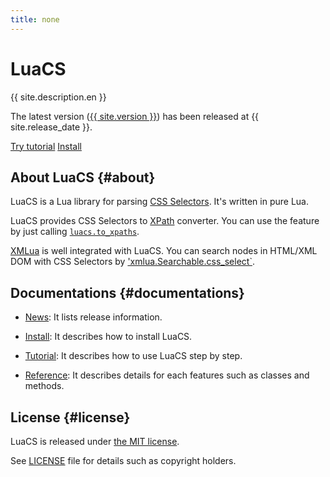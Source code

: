 ```yaml
---
title: none
---
```


<div class="jumbotron">
  <h1>LuaCS</h1>
  <p>{{ site.description.en }}</p>
  <p>The latest version
     (<a href="news/#version-{{ site.version | replace:".", "-" }}">{{ site.version }}</a>)
     has been released at {{ site.release_date }}.
  </p>
  <p>
    <a href="tutorial/"
       class="btn btn-primary btn-lg"
       role="button">Try tutorial</a>
    <a href="install/"
       class="btn btn-primary btn-lg"
       role="button">Install</a>
  </p>
</div>

## About LuaCS {#about}

LuaCS is a Lua library for parsing [CSS Selectors][css-selectors]. It's written in pure Lua.

LuaCS provides CSS Selectors to [XPath][xpath] converter. You can use the feature by just calling [`luacs.to_xpaths`][luacs-to-xpaths].

[XMLua][xmlua] is well integrated with LuaCS. You can search nodes in HTML/XML DOM with CSS Selectors by ['xmlua.Searchable.css_select`][xmlua-searchable-css-select].

## Documentations {#documentations}

  * [News][news]: It lists release information.

  * [Install][install]: It describes how to install LuaCS.

  * [Tutorial][tutorial]: It describes how to use LuaCS step by step.

  * [Reference][reference]: It describes details for each features such as classes and methods.

## License {#license}

LuaCS is released under [the MIT license][mit-license].

See [LICENSE][license] file for details such as copyright holders.

[css-selectors]:https://www.w3.org/TR/selectors-3/

[xpath]:https://www.w3.org/TR/xpath/

[luacs-to-xpaths]:reference/luacs.html#to-xpaths

[xmlua]:https://clear-code.github.io/xmlua/

[xmlua-searchable-css-select]:https://clear-code.github.io/xmlua/reference/searchable.html#css-select

[news]:news/

[install]:install/

[tutorial]:tutorial/

[reference]:reference/

[mit-license]:https://opensource.org/licenses/mit

[license]:https://github.com/clear-code/luacs/blob/master/LICENSE
